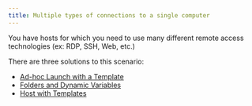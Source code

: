 ```yaml
---
title: Multiple types of connections to a single computer
---
```

You have hosts for which you need to use many different remote access technologies (ex: RDP, SSH, Web, etc.)

There are three solutions to this scenario:

* [Ad-hoc Launch with a Template](/kb/remote-desktop-manager/how-to-articles/adhoc-launch-with-template/)  
* [Folders and Dynamic Variables](/kb/remote-desktop-manager/how-to-articles/multiple-types-connections/folders-dynamic-variables/)  
* [Host with Templates](/kb/remote-desktop-manager/how-to-articles/multiple-types-connections/host-with-templates/)
